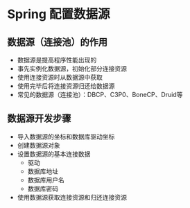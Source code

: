 # Spring 配置数据源
## 数据源（连接池）的作用
- 数据源是提高程序性能出现的
- 事先实例化数据源，初始化部分连接资源
- 使用连接资源时从数据源中获取
- 使用完毕后将连接资源归还给数据源
- 常见的数据源（连接池）：DBCP、C3P0、BoneCP、Druid等

## 数据源开发步骤
- 导入数据源的坐标和数据库驱动坐标
- 创建数据源对象
- 设置数据源的基本连接数据
    - 驱动
    - 数据库地址
    - 数据库用户名
    - 数据库密码
- 使用数据源获取连接资源和归还连接资源